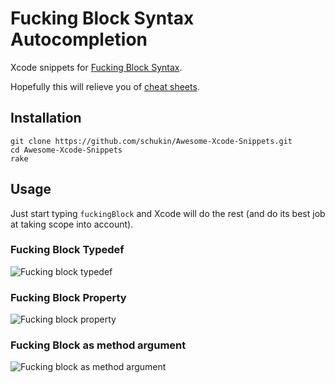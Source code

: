 Fucking Block Syntax Autocompletion
===================================

Xcode snippets for [Fucking Block Syntax](http://www.fuckingblocksyntax.com).

Hopefully this will relieve you of [cheat sheets](http://twobitlabs.com/2012/12/objective-c-ios-blocks-cheat-sheet/).

## Installation

	git clone https://github.com/schukin/Awesome-Xcode-Snippets.git
	cd Awesome-Xcode-Snippets
	rake

## Usage

Just start typing `fuckingBlock` and Xcode will do the rest (and do its best job at taking scope into account).

### Fucking Block Typedef

![Fucking block typedef](http://i.imgur.com/octBGuC.gif)

### Fucking Block Property

![Fucking block property](http://i.imgur.com/HyutIyO.gif)

### Fucking Block as method argument

![Fucking block as method argument](http://i.imgur.com/dPj1Vtn.gif)